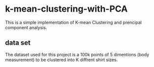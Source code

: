 # k-mean-clustering-with-PCA

This is a simple implementation of K-mean Clustering and prencipal component analysis. 

## data set

The dataset used for this project is a 100k points of 5 dimentions (body measurement) to be clustered into K diffrent shirt sizes.
